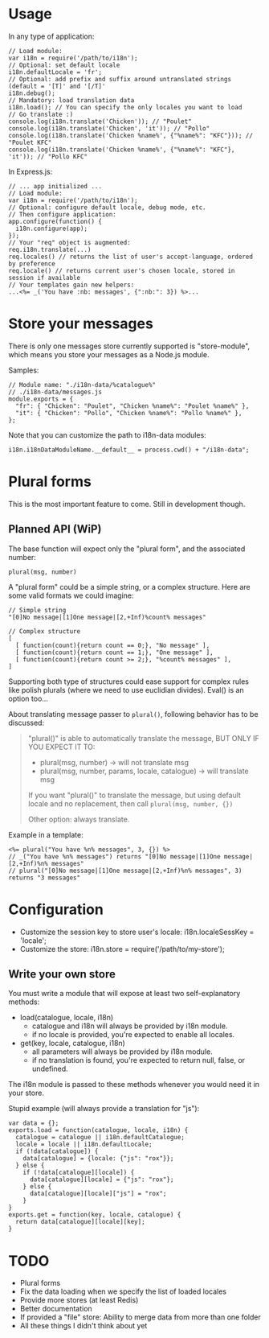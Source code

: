 Usage
=====

In any type of application:

    // Load module:
    var i18n = require('/path/to/i18n');
    // Optional: set default locale
    i18n.defaultLocale = 'fr';
    // Optional: add prefix and suffix around untranslated strings (default = '[T]' and '[/T]'
    i18n.debug();
    // Mandatory: load translation data
    i18n.load(); // You can specify the only locales you want to load
    // Go translate :)
    console.log(i18n.translate('Chicken')); // "Poulet"
    console.log(i18n.translate('Chicken', 'it')); // "Pollo"
    console.log(i18n.translate('Chicken %name%', {"%name%": "KFC"})); // "Poulet KFC"
    console.log(i18n.translate('Chicken %name%', {"%name%": "KFC"}, 'it')); // "Pollo KFC"

In Express.js:

    // ... app initialized ...
    // Load module:
    var i18n = require('/path/to/i18n');
    // Optional: configure default locale, debug mode, etc.
    // Then configure application:
    app.configure(function() {
      i18n.configure(app);
    });
    // Your "req" object is augmented:
    req.i18n.translate(...)
    req.locales() // returns the list of user's accept-language, ordered by preference
    req.locale() // returns current user's chosen locale, stored in session if available
    // Your templates gain new helpers:
    ...<%= _('You have :nb: messages', {":nb:": 3}) %>...

Store your messages
===================

There is only one messages store currently supported is "store-module", which means you store your messages as a Node.js module.

Samples:

    // Module name: "./i18n-data/%catalogue%"
    // ./i18n-data/messages.js
    module.exports = {
      "fr": { "Chicken": "Poulet", "Chicken %name%": "Poulet %name%" },
      "it": { "Chicken": "Pollo", "Chicken %name%": "Pollo %name%" },
    };

Note that you can customize the path to i18n-data modules:

    i18n.i18nDataModuleName.__default__ = process.cwd() + "/i18n-data";

Plural forms
============

This is the most important feature to come. Still in development though.

Planned API (WiP)
-----------------

The base function will expect only the "plural form", and the associated number:

    plural(msg, number)

A "plural form" could be a simple string, or a complex structure.
Here are some valid formats we could imagine:

    // Simple string
    "[0]No message|[1]One message|[2,+Inf)%count% messages"

    // Complex structure
    [
      [ function(count){return count == 0;}, "No message" ],
      [ function(count){return count == 1;}, "One message" ],
      [ function(count){return count >= 2;}, "%count% messages" ],
    ]

Supporting both type of structures could ease support for complex rules like polish plurals (where we need to use euclidian divides). Eval() is an option too...

About translating message passer to `plural()`, following behavior has to be discussed:

> "plural()" is able to automatically translate the message, BUT ONLY IF YOU EXPECT IT TO:
> 
> * plural(msg, number) → will not translate msg
> * plural(msg, number, params, locale, catalogue) → will translate msg
> 
> If you want "plural()" to translate the message, but using default locale and no replacement, then call `plural(msg, number, {})`
> 
> Other option: always translate.

Example in a template:

    <%= plural("You have %n% messages", 3, {}) %>
    // _("You have %n% messages") returns "[0]No message|[1]One message|[2,+Inf)%n% messages"
    // plural("[0]No message|[1]One message|[2,+Inf)%n% messages", 3) returns "3 messages"

Configuration
=============

* Customize the session key to store user's locale:
     i18n.localeSessKey = 'locale';
* Customize the store:
     i18n.store = require('/path/to/my-store');

Write your own store
--------------------

You must write a module that will expose at least two self-explanatory methods:
* load(catalogue, locale, i18n)
  * catalogue and i18n will always be provided by i18n module.
  * if no locale is provided, you're expected to enable all locales.
* get(key, locale, catalogue, i18n)
  * all parameters will always be provided by i18n module.
  * if no translation is found, you're expected to return null, false, or undefined.

The i18n module is passed to these methods whenever you would need it in your store.

Stupid example (will always provide a translation for "js"):

    var data = {};
    exports.load = function(catalogue, locale, i18n) {
      catalogue = catalogue || i18n.defaultCatalogue;
      locale = locale || i18n.defaultLocale;
      if (!data[catalogue]) {
        data[catalogue] = {locale: {"js": "rox"}};
      } else {
        if (!data[catalogue][locale]) {
          data[catalogue][locale] = {"js": "rox"};
        } else {
          data[catalogue][locale]["js"] = "rox";
        }
    }
    exports.get = function(key, locale, catalogue) {
      return data[catalogue][locale][key];
    }

TODO
====

* Plural forms
* Fix the data loading when we specify the list of loaded locales
* Provide more stores (at least Redis)
* Better documentation
* If provided a "file" store: Ability to merge data from more than one folder
* All these things I didn't think about yet
